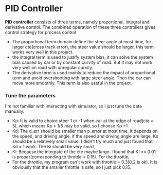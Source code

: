 # PID Controller



**PID controller** consists of three terms, namely proportional, integral and derivative control. The combined operation of these three controllers gives control strategy for process control  

- The proportional term domain define the steer angle at most time, for larger cte(cross track error), the steer value should be larger, this term works very well in this project.
- the integral term is used to justify system bias, it can solve the system bias caused by car or by constant curvity of road. But it may not work very well on road with unregular curvity. 
- The derivative term is used mainly to reduce the impact of proportional term and avoid overshooting with large steer angle. Then the car can move more smoothly. This term is also useful in the project.

###  Tune the parameters

I'm not familiar with interacting with simulator, so I just tune the data manually.

  *    Kp: It is valid to choice steer 1 or -1 when car at the edge of road(cte = 5), which means Kp > 1/5 may be valid, so I choose Kp =1.
  *   Kd: The d_err should be smaller than p_error at most time. It depends on the speed, and driving angle,  if the speed and driving angle are large, Kd should be a relatively small value.  I didn't try much and just found that Kd = 1 work. The Ki should be very small, 
  *   Ki: Because the integrate of the cte maybe large. I found that Ki <= 0.01 is proper(corresponding to throttle = 0.15). For the throttle, 
  *   For the throttle, my program can't work with throttle = 0.3(0.2 is ok). It is obviously that the smaller throttle is safe, so I just pick 0.15.
